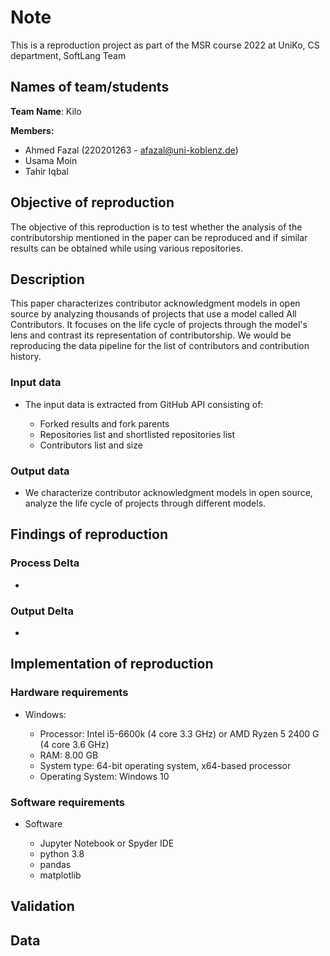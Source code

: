 
<h1> Note </h1>

This is a reproduction project as part of the MSR course 2022 at UniKo, CS department, SoftLang Team

<h2> Names of team/students </h2>

**Team Name**: Kilo

**Members:**

  * Ahmed Fazal (220201263 - afazal@uni-koblenz.de)
  * Usama Moin
  * Tahir Iqbal


<h2> Objective of reproduction  </h2>

The objective of this reproduction is to test whether the analysis of the contributorship mentioned in the paper can be reproduced and if similar results can be obtained while using various repositories.


<h2> Description </h2>

This paper characterizes contributor acknowledgment models in open source by analyzing thousands of projects that use a model called All Contributors. It focuses on the life cycle of projects through the model's lens and contrast its representation of contributorship. We would be reproducing the data pipeline for the list of contributors and contribution history.

<h3> Input data  </h3>

* The input data is extracted from GitHub API consisting of:

   - Forked results and fork parents 
   - Repositories list and shortlisted repositories list
   - Contributors list and size
 
<h3> Output data  </h3> 

*  We characterize contributor acknowledgment models in open source, analyze the life cycle of projects through different models.


<h2> Findings of reproduction </h2>

<h3> Process Delta  </h3>

*
 
<h3> Output Delta  </h3> 

*


<h2> Implementation of reproduction </h2>

<h3> Hardware requirements  </h3>

* Windows:

    - Processor: Intel i5-6600k (4 core 3.3 GHz) or AMD Ryzen 5 2400 G (4 core 3.6 GHz)
    - RAM: 8.00 GB
    - System type: 64-bit operating system, x64-based processor
    - Operating System: Windows 10

<h3> Software requirements  </h3> 

* Software
   
   - Jupyter Notebook or Spyder IDE
   - python 3.8
   - pandas
   - matplotlib

 

<h2> Validation  </h2>


<h2> Data  </h2>
